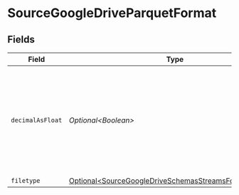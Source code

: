# SourceGoogleDriveParquetFormat


## Fields

| Field                                                                                                                                     | Type                                                                                                                                      | Required                                                                                                                                  | Description                                                                                                                               |
| ----------------------------------------------------------------------------------------------------------------------------------------- | ----------------------------------------------------------------------------------------------------------------------------------------- | ----------------------------------------------------------------------------------------------------------------------------------------- | ----------------------------------------------------------------------------------------------------------------------------------------- |
| `decimalAsFloat`                                                                                                                          | *Optional\<Boolean>*                                                                                                                      | :heavy_minus_sign:                                                                                                                        | Whether to convert decimal fields to floats. There is a loss of precision when converting decimals to floats, so this is not recommended. |
| `filetype`                                                                                                                                | [Optional\<SourceGoogleDriveSchemasStreamsFormatFiletype>](../../models/shared/SourceGoogleDriveSchemasStreamsFormatFiletype.md)          | :heavy_minus_sign:                                                                                                                        | N/A                                                                                                                                       |